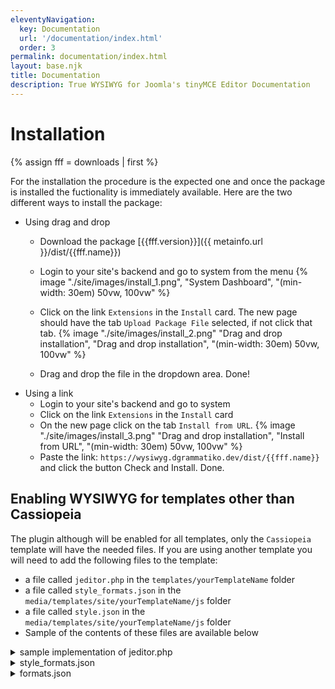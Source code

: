 ```yaml
---
eleventyNavigation:
  key: Documentation
  url: '/documentation/index.html'
  order: 3
permalink: documentation/index.html
layout: base.njk
title: Documentation
description: True WYSIWYG for Joomla's tinyMCE Editor Documentation
---
```


# Installation

{% assign fff = downloads | first %}

For the installation the procedure is the expected one and once the package is installed the fuctionality is immediately available. Here are the two different ways to install the package:
- Using drag and drop
  - Download the package [{{fff.version}}]({{ metainfo.url }}/dist/{{fff.name}})
  - Login to your site's backend and go to system from the menu {% image "./site/images/install_1.png", "System Dashboard", "(min-width: 30em) 50vw, 100vw" %}

  - Click on the link `Extensions` in the `Install` card. The new page should have the tab `Upload Package File` selected, if not click that tab.   {% image "./site/images/install_2.png" "Drag and drop installation", "Drag and drop installation", "(min-width: 30em) 50vw, 100vw" %}

  - Drag and drop the file in the dropdown area. Done!
- Using a link
  - Login to your site's backend and go to system
  - Click on the link `Extensions` in the `Install` card
  - On the new page click on the tab `Install from URL`. {% image "./site/images/install_3.png" "Drag and drop installation", "Install from URL", "(min-width: 30em) 50vw, 100vw" %}
  - Paste the link: 
    `https://wysiwyg.dgrammatiko.dev/dist/{{fff.name}}`
    and click the button Check and Install. Done.

## Enabling WYSIWYG for templates other than Cassiopeia
The plugin although will be enabled for all templates, only the `Cassiopeia` template will have the needed files. If you are using another template you will need to add the following files to the template:
- a file called `jeditor.php` in the `templates/yourTemplateName` folder
- a file called `style_formats.json` in the `media/templates/site/yourTemplateName/js` folder
- a file called `style.json` in the `media/templates/site/yourTemplateName/js` folder
- Sample of the contents of these files are available below

<details>
<summary>sample implementation of jeditor.php</summary>

### The purpose of the file is to return a response of the pure CSS of the template

```php
<?php
/**
 * @package     Joomla.Site
 * @subpackage  Templates.cassy
 *
 * @copyright   (C) 2021 Open Source Matters, Inc. <https://www.joomla.org>
 * @license     GNU General Public License version 2 or later; see LICENSE.txt
 */

defined('_JEXEC') or die;

use Joomla\CMS\Factory;
use Joomla\CMS\Uri\Uri;

/** @var Joomla\CMS\Document\HtmlDocument $this */

/**
 * This endpoint returns the CSS content for the template
 */
$wa   = $this->getWebAssetManager();
$mv   = $this->getMediaVersion();

$this->setMimeEncoding('text/css');
$this->setCharset('utf-8');

// Template assets path
$templatePath = 'media/templates/site/' . $this->template;

// Color Theme
$paramsColorName = $this->params->get('colorName', 'colors_standard');
$assetColorName  = 'theme.' . $paramsColorName;

// Use a font scheme if set in the template style options
$paramsFontScheme = $this->params->get('useFontScheme', false);
$fontStyles       = '';

$wa->registerAndUseStyle($assetColorName, $templatePath . '/css/global/' . $paramsColorName . '.css');

if ($paramsFontScheme) {
  if (stripos($paramsFontScheme, 'https://') === 0) {
    $this->getPreloadManager()->preconnect('https://fonts.googleapis.com/', []);
    $this->getPreloadManager()->preconnect('https://fonts.gstatic.com/', []);
    $wa->registerAndUseStyle('fontscheme.current', $paramsFontScheme, [], []);

    if (preg_match_all('/family=([^?:]*):/i', $paramsFontScheme, $matches) > 0) {
      $fontStyles = '--cassy-font-family-body: "' . str_replace('+', ' ', $matches[1][0]) . '", sans-serif;
  --cassy-font-family-headings: "' . str_replace('+', ' ', isset($matches[1][1]) ? $matches[1][1] : $matches[1][0]) . '", sans-serif;
  --cassy-font-weight-normal: 400;
  --cassy-font-weight-headings: 700;';
    }
  } else {
    $wa->registerAndUseStyle('fontscheme.current', $paramsFontScheme, ['version' => 'auto'], []);
  }
}

// Enable assets
$wa->useStyle('template.cassy.' . ($this->direction === 'rtl' ? 'rtl' : 'ltr'))
  ->useStyle('template.active.language')
  ->useStyle('template.user');

// Get the URLs
$templateCSSUri       = $wa->getAsset('style', 'template.cassy.' . ($this->direction === 'rtl' ? 'rtl' : 'ltr'))->getUri();
$activeLanguageCSSUri = $wa->getAsset('style', 'template.active.language')->getUri();
$userCSSUri           = $wa->getAsset('style', 'template.user')->getUri();
$fontsCSSUri          = $wa->assetExists('style', 'fontscheme.current') ? $wa->getAsset('style', 'fontscheme.current')->getUri() : '';

// Assign the URLs to CSS imports
$templateCSS       = ($templateCSSUri !== '') ? '@import url("' . Uri::root() . substr($templateCSSUri, 1) . '?' . $mv . '");' : '';
$activeLanguageCSS = ($activeLanguageCSSUri !== '') ? '@import url("' . Uri::root() . substr($activeLanguageCSSUri, 1) . '?' . $mv . '");' : '';
$userCSS           = ($userCSSUri !== '') ? '@import url("' . Uri::root() .  substr($userCSSUri, 1) . '?' . $mv . '");' : '';
$fontsCSS          = ($fontsCSSUri !== '') ? '@import url("' .  $fontsCSSUri . '");' : '';

echo <<<CSS
@charset "UTF-8";
/** Template CSS */
$templateCSS

/** Active Language CSS */
$activeLanguageCSS

/** User CSS */
$userCSS

/** Fonts CSS */
$fontsCSS

/** Inline */
:root {
  --hue: 214;
  --template-bg-light: #f0f4fb;
  --template-text-dark: #495057;
  --template-text-light: #ffffff;
  --template-link-color: #2a69b8;
  --template-special-color: #001B4C;
  $fontStyles
}

/* STYLES FOR JOOMLA! EDITOR */
hr#system-readmore {
  color: #f00;
  border: #f00 dashed 1px;
}
CSS;
```

</details>

<details>
<summary>style_formats.json</summary>

### The purpose of this file is to assign Format names to specific format classes (the file below).

Check the [tinyMCE docs](https://www.tiny.cloud/docs/configure/editor-appearance/#style_formats) for further details.

```json
{
  "0": {
    "title": "Headers",
    "items": {
      "0": {
        "title": "Header 1",
        "format": "h1"
      },
      "1": {
        "title": "Header 2",
        "format": "h2"
      },
      "2": {
        "title": "Header 3",
        "format": "h3"
      },
      "3": {
        "title": "Header 4",
        "format": "h4"
      },
      "4": {
        "title": "Header 5",
        "format": "h5"
      },
      "5": {
        "title": "Header 6",
        "format": "h6"
      }
    }
  },
  "1": {
    "title": "Inline",
    "items": {
      "0": {
        "title": "Bold",
        "icon": "bold",
        "format": "bold"
      },
      "1": {
        "title": "Italic",
        "icon": "italic",
        "format": "italic"
      },
      "2": {
        "title": "Underline",
        "icon": "underline",
        "format": "underline"
      },
      "3": {
        "title": "Strikethrough",
        "icon": "strikethrough",
        "format": "strikethrough"
      },
      "4": {
        "title": "Superscript",
        "icon": "superscript",
        "format": "superscript"
      },
      "5": {
        "title": "Subscript",
        "icon": "subscript",
        "format": "subscript"
      },
      "6": {
        "title": "Code",
        "icon": "code",
        "format": "code"
      }
    }
  },
  "2": {
    "title": "Blocks",
    "items": {
      "0": {
        "title": "paragraph",
        "format": "p"
      },
      "1": {
        "title": "Blockquote",
        "format": "blockquote"
      },
      "2": {
        "title": "Div",
        "format": "div"
      },
      "3": {
        "title": "pre",
        "format": "pre"
      }
    }
  },
  "3": {
    "title": "Alignment",
    "items": {
      "0": {
        "title": "Left",
        "icon": "alignleft",
        "format": "alignleft"
      },
      "1": {
        "title": "Center",
        "icon": "aligncenter",
        "format": "aligncenter"
      },
      "2": {
        "title": "Right",
        "icon": "alignright",
        "format": "alignright"
      },
      "3": {
        "title": "Justify",
        "icon": "alignjustify",
        "format": "alignjustify"
      }
    }
  }
}
```

</details>

<details>
<summary>formats.json</summary>

### The purpose of this file is to assign CSS classes (or inline CSS) to specific formats (the file above).

Check the [tinyMCE docs](https://www.tiny.cloud/docs/configure/content-formatting/#formats) for further details.

```json
{
  "alignleft": {
    "selector": "p,h1,h2,h3,h4,h5,h6,td,th,div,ul,ol,li,table,img",
    "classes": "text-start"
  },
  "aligncenter": {
    "selector": "p,h1,h2,h3,h4,h5,h6,td,th,div,ul,ol,li,table,img",
    "classes": "text-center"
  },
  "alignright": {
    "selector": "p,h1,h2,h3,h4,h5,h6,td,th,div,ul,ol,li,table,img",
    "classes": "text-end"
  },
  "alignjustify": {
    "selector": "p,h1,h2,h3,h4,h5,h6,td,th,div,ul,ol,li,table,img",
    "classes": "text-justify"
  },
  "bold": {
    "inline": "span",
    "classes": "fw-bold"
  },
  "italic": {
    "inline": "span",
    "classes": "fst-italic"
  },
  "underline": {
    "inline": "span",
    "classes": "text-decoration-underline",
    "exact": "true"
  },
  "strikethrough": {
    "inline": "del",
    "classes": "text-decoration-line-through"
  }
}
```

</details>
